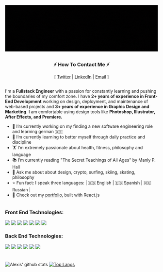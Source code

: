 <a href="https://www.alexisdavalos.dev/" target="_blank">
<img src="https://github.com/alexisdavalos/alexisdavalos/blob/master/assetts/banner.gif" alt="alexis davalos banner" />
</a>

##

<h3 align="center">⚡️ How To Contact Me ⚡️</h3>
<p align="center">
  [
  <a href="https://www.twitter.com/thestoicdev/" target="_blank">Twitter</a>
  |
  <a href="https://linkedin.com/in/alexisdavalos" target="_blank">LinkedIn</a>
  |
  <a href="mailto:alexisdavalos.dev@gmail.com" target="_blank">Email</a>
  ]
  
</p>

##


<p text-align="left">I'm a <b>Fullstack Engineer</b> with a passion for constantly learning and pushing the boundaries of my comfort zone. I have <b>2+ years of experience in Front-End Development</b> working on design, deployment, and maintenance of web-based projects and <b>3+ years of experience in Graphic Design and Marketing</b>. I am comfortable using design tools like <b>Photoshop, Illustrator, After Effects, and Premiere.</b></p>

- 🔭 I’m currently working on my finding a new software engineering role and learning german 🇩🇪
- 🌱 I’m currently learning to better myself through daily practice and discipline
- 🏋 I’m extremely passionate about health, fitness, philosophy and language
- 📚 I’m currently reading "The Secret Teachings of All Ages" by Manly P. Hall
- 💬 Ask me about about design, crypto, surfing, skiing, skating, philosophy
- ⭐️ Fun fact: I speak three languages: | 🇺🇸 English | 🇪🇸 Spanish | 🇷🇺 Russian |
- 💼 Check out my <a href="www.alexisdavalos.dev" target="_blank">portfolio</a>, built with React.js

#

### Front End Technologies:
![](https://img.shields.io/badge/code-React-informational?style=for-the-badge&logo=react&logoColor=white&color=61DAFB)
![](https://img.shields.io/badge/code-Redux-informational?style=for-the-badge&logo=redux&logoColor=white&color=764ABC)
![](https://img.shields.io/badge/code-Vue.js-informational?style=for-the-badge&logo=vue.js&logoColor=white&color=4FC08D)
![](https://img.shields.io/badge/code-JavaScript-informational?style=for-the-badge&logo=javascript&logoColor=white&color=F7DF1E)
![](https://img.shields.io/badge/code-HTML-informational?style=for-the-badge&logo=html5&logoColor=white&color=E34F26)
![](https://img.shields.io/badge/code-SASS-informational?style=for-the-badge&logo=sass&logoColor=white&color=CC6699)
![](https://img.shields.io/badge/code-CSS-informational?style=for-the-badge&logo=css3&logoColor=white&color=1572B6)

### Back End Technologies:
![](https://img.shields.io/badge/code-Node-informational?style=for-the-badge&logo=node.js&logoColor=white&color=339933)
![](https://img.shields.io/badge/code-PostgreSQL-informational?style=for-the-badge&logo=postgresql&logoColor=white&color=336791)
![](https://img.shields.io/badge/code-SQLite-informational?style=for-the-badge&logo=sqlite&logoColor=white&color=003B57)
![](https://img.shields.io/badge/code-Knex-informational?style=for-the-badge&logo=Knex.js&logoColor=white&color=6a3d7c)
![](https://img.shields.io/badge/code-Python-informational?style=for-the-badge&logo=python&logoColor=white&color=3776AB)
![](https://img.shields.io/badge/code-GraphQL-informational?style=for-the-badge&logo=GraphQL&logoColor=white&color=E10098)

#

![Alexis' github stats](https://github-readme-stats.vercel.app/api?username=alexisdavalos&include_all_commits=true&show_icons=true&theme=dracula)
[![Top Langs](https://github-readme-stats.vercel.app/api/top-langs/?username=alexisdavalos&layout=compact&theme=dracula&card_width=445)](https://github.com/anuraghazra/github-readme-stats)

